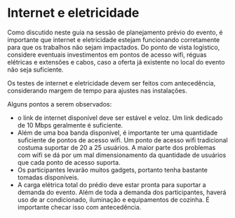 # Internet e eletricidade
Como discutido neste guia na sessão de planejamento prévio do evento, é importante que internet e eletricidade estejam funcionando corretamente para que os trabalhos não sejam impactados. Do ponto de vista logístico, considere eventuais investimentos em pontos de acesso wifi, réguas elétricas e extensões e cabos, caso a oferta já existente no local do evento não seja suficiente. 

Os testes de internet e eletricidade devem ser feitos com antecedência, considerando margem de tempo para ajustes nas instalações.

Alguns pontos a serem observados:

* o link de internet disponível deve ser estável e veloz. Um link dedicado de 10 Mbps geralmente é suficiente.
* Além de uma boa banda disponível, é importante ter uma quantidade suficiente de pontos de acesso wifi. Um ponto de acesso wifi tradicional costuma suportar de 20 a 25 usuários. A maior parte dos problemas com wifi se dá por um mal dimensionamento da quantidade de usuários que cada ponto de acesso suporta.
* Os participantes levarão muitos gadgets, portanto tenha bastante tomadas disponíveis. 
* A carga elétrica total do prédio deve estar pronta para suportar a demanda do evento. Além de toda a demanda dos participantes, haverá uso de ar condicionado, iluminação e equipamentos de cozinha. É importante checar isso com antecedência.